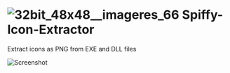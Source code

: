 # ![32bit_48x48__imageres_66](https://user-images.githubusercontent.com/38927017/199372276-a9fd10bb-6fc2-4a22-a194-e19eecee48f7.png) Spiffy-Icon-Extractor
Extract icons as PNG from EXE and DLL files

![Screenshot](https://user-images.githubusercontent.com/38927017/199371759-109fa523-da32-4f41-a5a9-ac5a0f01484d.png)
